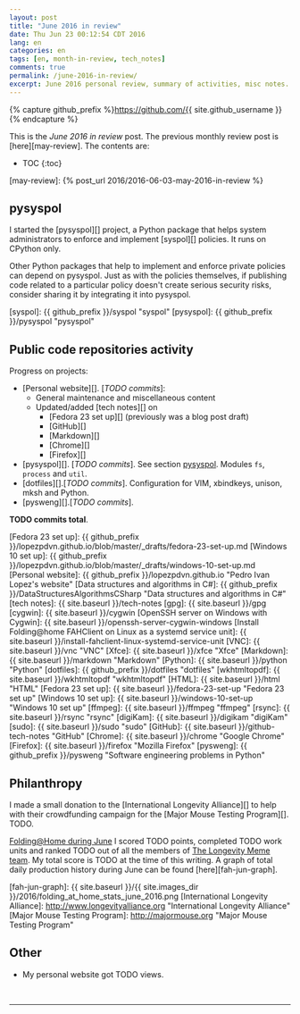 ```yaml
---
layout: post
title: "June 2016 in review"
date: Thu Jun 23 00:12:54 CDT 2016
lang: en
categories: en
tags: [en, month-in-review, tech_notes]
comments: true
permalink: /june-2016-in-review/
excerpt: June 2016 personal review, summary of activities, misc notes...
---
```


{% capture github_prefix %}https://github.com/{{ site.github_username }}{% endcapture %}

This is the *June 2016 in review* post. The previous monthly review post is
[here][may-review].  The contents are:

* TOC
{:toc}

[may-review]: {% post_url 2016/2016-06-03-may-2016-in-review %}

## pysyspol ############################################################

I started the [pysyspol][] project, a Python package that helps system
administrators to enforce and implement [syspol][] policies. It runs on CPython
only.

Other Python packages that help to implement and enforce private policies can
depend on pysyspol. Just as with the policies themselves, if publishing code
related to a particular policy doesn't create serious security risks, consider
sharing it by integrating it into pysyspol.

[syspol]: {{ github_prefix }}/syspol "syspol"
[pysyspol]: {{ github_prefix }}/pysyspol "pysyspol"

## Public code repositories activity ###################################

Progress on projects:

- [Personal website][]. [*TODO commits*]:
  - General maintenance and miscellaneous content
  - Updated/added [tech notes][] on
    - [Fedora 23 set up][] (previously was a blog post draft)
    - [GitHub][]
    - [Markdown][]
    - [Chrome][]
    - [Firefox][]
- [pysyspol][]. [*TODO commits*]. See section [pysyspol](#pysyspol). Modules
  `fs`, `process` and `util`.
- [dotfiles][].[*TODO commits*]. Configuration for VIM, xbindkeys, unison, mksh
  and Python.
- [pysweng][].[*TODO commits*].

**TODO commits total**.

[Fedora 23 set up]: {{ github_prefix }}/lopezpdvn.github.io/blob/master/_drafts/fedora-23-set-up.md
[Windows 10 set up]: {{ github_prefix }}/lopezpdvn.github.io/blob/master/_drafts/windows-10-set-up.md
[Personal website]: {{ github_prefix }}/lopezpdvn.github.io "Pedro Ivan Lopez's website"
[Data structures and algorithms in C#]: {{ github_prefix }}/DataStructuresAlgorithmsCSharp "Data structures and algorithms in C#"
[tech notes]: {{ site.baseurl }}/tech-notes
[gpg]: {{ site.baseurl }}/gpg
[cygwin]: {{ site.baseurl }}/cygwin
[OpenSSH server on Windows with Cygwin]: {{ site.baseurl }}/openssh-server-cygwin-windows
[Install Folding@home FAHClient on Linux as a systemd service unit]: {{ site.baseurl }}/install-fahclient-linux-systemd-service-unit
[VNC]: {{ site.baseurl }}/vnc "VNC"
[Xfce]: {{ site.baseurl }}/xfce "Xfce"
[Markdown]: {{ site.baseurl }}/markdown "Markdown"
[Python]: {{ site.baseurl }}/python "Python"
[dotfiles]: {{ github_prefix }}/dotfiles "dotfiles"
[wkhtmltopdf]: {{ site.baseurl }}/wkhtmltopdf "wkhtmltopdf"
[HTML]: {{ site.baseurl }}/html "HTML"
[Fedora 23 set up]: {{ site.baseurl }}/fedora-23-set-up "Fedora 23 set up"
[Windows 10 set up]: {{ site.baseurl }}/windows-10-set-up "Windows 10 set up"
[ffmpeg]: {{ site.baseurl }}/ffmpeg "ffmpeg"
[rsync]: {{ site.baseurl }}/rsync "rsync"
[digiKam]: {{ site.baseurl }}/digikam "digiKam"
[sudo]: {{ site.baseurl }}/sudo "sudo"
[GitHub]: {{ site.baseurl }}/github-tech-notes "GitHub"
[Chrome]: {{ site.baseurl }}/chrome "Google Chrome"
[Firefox]: {{ site.baseurl }}/firefox "Mozilla Firefox"
[pysweng]: {{ github_prefix }}/pysweng "Software engineering problems in Python"

## Philanthropy #######################################################

I made a small donation to the [International Longevity Alliance][] to help
with their crowdfunding campaign for the [Major Mouse Testing Program][]. TODO.

[Folding@Home during June][fah-stats] I scored TODO points, completed TODO work
units and ranked TODO out of all the members of [The Longevity Meme team][].
My total score is TODO at the time of this writing.  A graph of total
daily production history during June can be found [here][fah-jun-graph].

[fah-stats]: http://folding.extremeoverclocking.com/user_summary.php?s=&u=648628 "dreilopz - User Summary - EXTREME Overclocking Folding @ Home Stats"
[The Longevity Meme team]: http://folding.extremeoverclocking.com/user_list.php?s=&t=32461 "The Longevity Meme Individual Users List"
[fah-jun-graph]: {{ site.baseurl }}/{{ site.images_dir }}/2016/folding_at_home_stats_june_2016.png
[International Longevity Alliance]: http://www.longevityalliance.org "International Longevity Alliance"
[Major Mouse Testing Program]: http://majormouse.org "Major Mouse Testing Program"

## Other ###############################################################

- My personal website got TODO views.

<br/>

---
